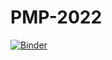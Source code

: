 # PMP-2022

[![Binder](https://mybinder.org/badge_logo.svg)](https://mybinder.org/v2/gh/Bogdanf21/PMP/master)
